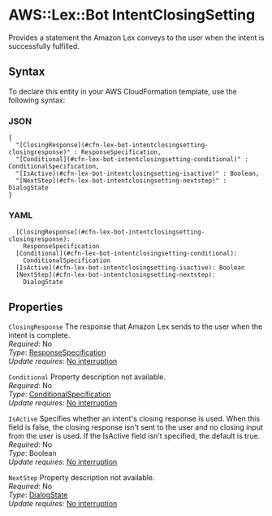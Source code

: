 # AWS::Lex::Bot IntentClosingSetting<a name="aws-properties-lex-bot-intentclosingsetting"></a>

Provides a statement the Amazon Lex conveys to the user when the intent is successfully fulfilled\.

## Syntax<a name="aws-properties-lex-bot-intentclosingsetting-syntax"></a>

To declare this entity in your AWS CloudFormation template, use the following syntax:

### JSON<a name="aws-properties-lex-bot-intentclosingsetting-syntax.json"></a>

```
{
  "[ClosingResponse](#cfn-lex-bot-intentclosingsetting-closingresponse)" : ResponseSpecification,
  "[Conditional](#cfn-lex-bot-intentclosingsetting-conditional)" : ConditionalSpecification,
  "[IsActive](#cfn-lex-bot-intentclosingsetting-isactive)" : Boolean,
  "[NextStep](#cfn-lex-bot-intentclosingsetting-nextstep)" : DialogState
}
```

### YAML<a name="aws-properties-lex-bot-intentclosingsetting-syntax.yaml"></a>

```
  [ClosingResponse](#cfn-lex-bot-intentclosingsetting-closingresponse): 
    ResponseSpecification
  [Conditional](#cfn-lex-bot-intentclosingsetting-conditional): 
    ConditionalSpecification
  [IsActive](#cfn-lex-bot-intentclosingsetting-isactive): Boolean
  [NextStep](#cfn-lex-bot-intentclosingsetting-nextstep): 
    DialogState
```

## Properties<a name="aws-properties-lex-bot-intentclosingsetting-properties"></a>

`ClosingResponse`  <a name="cfn-lex-bot-intentclosingsetting-closingresponse"></a>
The response that Amazon Lex sends to the user when the intent is complete\.  
*Required*: No  
*Type*: [ResponseSpecification](aws-properties-lex-bot-responsespecification.md)  
*Update requires*: [No interruption](https://docs.aws.amazon.com/AWSCloudFormation/latest/UserGuide/using-cfn-updating-stacks-update-behaviors.html#update-no-interrupt)

`Conditional`  <a name="cfn-lex-bot-intentclosingsetting-conditional"></a>
Property description not available\.  
*Required*: No  
*Type*: [ConditionalSpecification](aws-properties-lex-bot-conditionalspecification.md)  
*Update requires*: [No interruption](https://docs.aws.amazon.com/AWSCloudFormation/latest/UserGuide/using-cfn-updating-stacks-update-behaviors.html#update-no-interrupt)

`IsActive`  <a name="cfn-lex-bot-intentclosingsetting-isactive"></a>
Specifies whether an intent's closing response is used\. When this field is false, the closing response isn't sent to the user and no closing input from the user is used\. If the IsActive field isn't specified, the default is true\.  
*Required*: No  
*Type*: Boolean  
*Update requires*: [No interruption](https://docs.aws.amazon.com/AWSCloudFormation/latest/UserGuide/using-cfn-updating-stacks-update-behaviors.html#update-no-interrupt)

`NextStep`  <a name="cfn-lex-bot-intentclosingsetting-nextstep"></a>
Property description not available\.  
*Required*: No  
*Type*: [DialogState](aws-properties-lex-bot-dialogstate.md)  
*Update requires*: [No interruption](https://docs.aws.amazon.com/AWSCloudFormation/latest/UserGuide/using-cfn-updating-stacks-update-behaviors.html#update-no-interrupt)